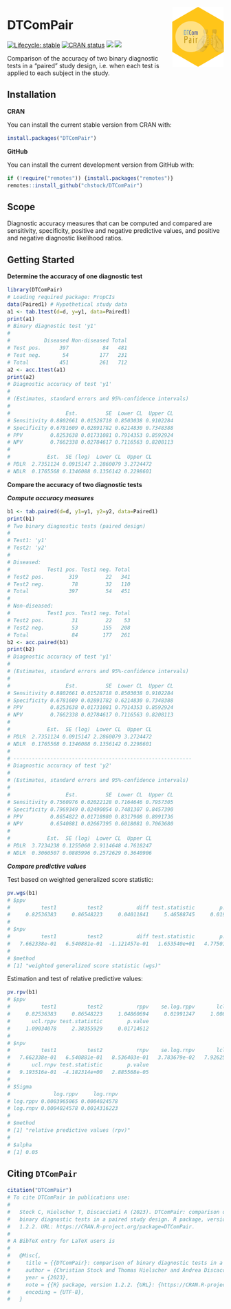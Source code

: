 
<!-- README.md is generated from README.Rmd. Please edit that file -->

<a href="https://chstock.github.io/DTComPair/"><img src="man/figures/logo.png" align="right" height="139" alt="DTComPair website" /></a>

# DTComPair

<!-- badges: start -->

[![Lifecycle:
stable](https://img.shields.io/badge/lifecycle-stable-brightgreen.svg)](https://lifecycle.r-lib.org/articles/stages.html#stable)
[![CRAN
status](https://www.r-pkg.org/badges/version/DTComPair)](https://CRAN.R-project.org/package=DTComPair)
[![](http://cranlogs.r-pkg.org/badges/last-month/DTComPair)](https://cran.r-project.org/package=DTComPair)
[![](http://cranlogs.r-pkg.org/badges/grand-total/DTComPair)](https://cran.r-project.org/package=DTComPair)
<!-- badges: end -->

Comparison of the accuracy of two binary diagnostic tests in a “paired”
study design, i.e. when each test is applied to each subject in the
study.

## Installation

**CRAN**

You can install the current stable version from CRAN with:

``` r
install.packages("DTComPair")
```

**GitHub**

You can install the current development version from GitHub with:

``` r
if (!require("remotes")) {install.packages("remotes")}
remotes::install_github("chstock/DTComPair")
```

## Scope

Diagnostic accuracy measures that can be computed and compared are
sensitivity, specificity, positive and negative predictive values, and
positive and negative diagnostic likelihood ratios.

## Getting Started

**Determine the accuracy of one diagnostic test**

``` r
library(DTComPair)
# Loading required package: PropCIs
data(Paired1) # Hypothetical study data
a1 <- tab.1test(d=d, y=y1, data=Paired1)
print(a1)
# Binary diagnostic test 'y1'
# 
#           Diseased Non-diseased Total
# Test pos.      397           84   481
# Test neg.       54          177   231
# Total          451          261   712
a2 <- acc.1test(a1)
print(a2)
# Diagnostic accuracy of test 'y1'
# 
# (Estimates, standard errors and 95%-confidence intervals)
# 
#                  Est.         SE  Lower CL  Upper CL
# Sensitivity 0.8802661 0.01528718 0.8503038 0.9102284
# Specificity 0.6781609 0.02891782 0.6214830 0.7348388
# PPV         0.8253638 0.01731081 0.7914353 0.8592924
# NPV         0.7662338 0.02784617 0.7116563 0.8208113
# 
#            Est.  SE (log)  Lower CL  Upper CL
# PDLR  2.7351124 0.0915147 2.2860079 3.2724472
# NDLR  0.1765568 0.1346088 0.1356142 0.2298601
```

**Compare the accuracy of two diagnostic tests**

***Compute accuracy measures***

``` r
b1 <- tab.paired(d=d, y1=y1, y2=y2, data=Paired1)
print(b1) 
# Two binary diagnostic tests (paired design)
# 
# Test1: 'y1'
# Test2: 'y2'
# 
# Diseased:
#            Test1 pos. Test1 neg. Total
# Test2 pos.        319         22   341
# Test2 neg.         78         32   110
# Total             397         54   451
# 
# Non-diseased:
#            Test1 pos. Test1 neg. Total
# Test2 pos.         31         22    53
# Test2 neg.         53        155   208
# Total              84        177   261
b2 <- acc.paired(b1)
print(b2)
# Diagnostic accuracy of test 'y1'
# 
# (Estimates, standard errors and 95%-confidence intervals)
# 
#                  Est.         SE  Lower CL  Upper CL
# Sensitivity 0.8802661 0.01528718 0.8503038 0.9102284
# Specificity 0.6781609 0.02891782 0.6214830 0.7348388
# PPV         0.8253638 0.01731081 0.7914353 0.8592924
# NPV         0.7662338 0.02784617 0.7116563 0.8208113
# 
#            Est.  SE (log)  Lower CL  Upper CL
# PDLR  2.7351124 0.0915147 2.2860079 3.2724472
# NDLR  0.1765568 0.1346088 0.1356142 0.2298601
# 
# ----------------------------------------------------------
# Diagnostic accuracy of test 'y2'
# 
# (Estimates, standard errors and 95%-confidence intervals)
# 
#                  Est.         SE  Lower CL  Upper CL
# Sensitivity 0.7560976 0.02022128 0.7164646 0.7957305
# Specificity 0.7969349 0.02490054 0.7481307 0.8457390
# PPV         0.8654822 0.01718980 0.8317908 0.8991736
# NPV         0.6540881 0.02667395 0.6018081 0.7063680
# 
#            Est.  SE (log)  Lower CL  Upper CL
# PDLR  3.7234238 0.1255060 2.9114648 4.7618247
# NDLR  0.3060507 0.0885996 0.2572629 0.3640906
```

***Compare predictive values***

Test based on weighted generalized score statistic:

``` r
pv.wgs(b1)  
# $ppv
#          test1          test2           diff test.statistic        p.value 
#     0.82536383     0.86548223     0.04011841     5.46588745     0.01939120 
# 
# $npv
#          test1          test2           diff test.statistic        p.value 
#   7.662338e-01   6.540881e-01  -1.121457e-01   1.653540e+01   4.775012e-05 
# 
# $method
# [1] "weighted generalized score statistic (wgs)"
```

Estimation and test of relative predictive values:

``` r
pv.rpv(b1)
# $ppv
#          test1          test2           rppv    se.log.rppv       lcl.rppv 
#     0.82536383     0.86548223     1.04860694     0.01991247     1.00847050 
#       ucl.rppv test.statistic        p.value 
#     1.09034078     2.38355929     0.01714612 
# 
# $npv
#          test1          test2           rnpv    se.log.rnpv       lcl.rnpv 
#   7.662338e-01   6.540881e-01   8.536403e-01   3.783679e-02   7.926258e-01 
#       ucl.rnpv test.statistic        p.value 
#   9.193516e-01  -4.182314e+00   2.885568e-05 
# 
# $Sigma
#              log.rppv     log.rnpv
# log.rppv 0.0003965065 0.0004024578
# log.rnpv 0.0004024578 0.0014316223
# 
# $method
# [1] "relative predictive values (rpv)"
# 
# $alpha
# [1] 0.05
```

## Citing `DTComPair`

``` r
citation("DTComPair")
# To cite DTComPair in publications use:
# 
#   Stock C, Hielscher T, Discacciati A (2023). DTComPair: comparison of
#   binary diagnostic tests in a paired study design. R package, version
#   1.2.2. URL: https://CRAN.R-project.org/package=DTComPair.
# 
# A BibTeX entry for LaTeX users is
# 
#   @Misc{,
#     title = {{DTComPair}: comparison of binary diagnostic tests in a paired study design},
#     author = {Christian Stock and Thomas Hielscher and Andrea Discacciati},
#     year = {2023},
#     note = {{R} package, version 1.2.2. {URL}: {https://CRAN.R-project.org/package=DTComPair}.},
#     encoding = {UTF-8},
#   }
```
